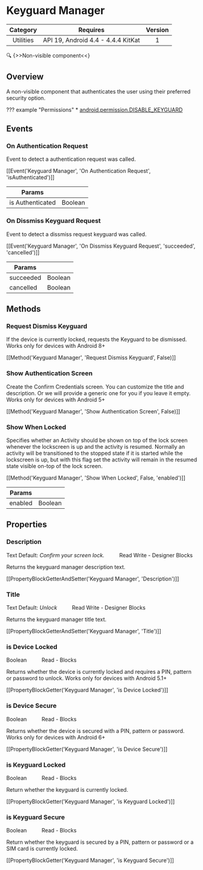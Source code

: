 # Keyguard Manager

| Category | Requires | Version |
|:--------:|:-------:|:--------:|
|Utilities|API 19, Android 4.4 - 4.4.4 KitKat|1|

:mag: {>>Non-visible component<<}

## Overview

A non-visible component that authenticates the user using their preferred security option.

??? example "Permissions"
    * [android.permission.DISABLE_KEYGUARD](https://developer.android.com/reference/android/Manifest.permission.html#DISABLE_KEYGUARD)


## Events

### On Authentication Request

Event to detect a authentication request was called.

[[Event('Keyguard Manager', 'On Authentication Request', 'isAuthenticated')]]

| Params | []() |
|--------|------|
|is Authenticated|<span class="chip chip-boolean">Boolean</span>|


### On Dissmiss Keyguard Request

Event to detect a dissmiss request keyguard was called.

[[Event('Keyguard Manager', 'On Dissmiss Keyguard Request', 'succeeded', 'cancelled')]]

| Params | []() |
|--------|------|
|succeeded|<span class="chip chip-boolean">Boolean</span>|
|cancelled|<span class="chip chip-boolean">Boolean</span>|


## Methods

### Request Dismiss Keyguard

If the device is currently locked, requests the Keyguard to be dismissed. Works only for devices with Android 8+

[[Method('Keyguard Manager', 'Request Dismiss Keyguard', False)]]

### Show Authentication Screen

Create the Confirm Credentials screen. You can customize the title and description. Or we will provide a generic one for you if you leave it empty. Works only for devices with Android 5+

[[Method('Keyguard Manager', 'Show Authentication Screen', False)]]

### Show When Locked

Specifies whether an Activity should be shown on top of the lock screen whenever the lockscreen is up and the activity is resumed. Normally an activity will be transitioned to the stopped state if it is started while the lockscreen is up, but with this flag set the activity will remain in the resumed state visible on-top of the lock screen.

[[Method('Keyguard Manager', 'Show When Locked', False, 'enabled')]]

| Params | []() |
|--------|------|
|enabled|<span class="chip chip-boolean">Boolean</span>|


## Properties

### Description

<span class="chip chip-text">Text</span> <span class="chip chip-text">Default: <i>Confirm your screen lock.</i></span>&nbsp;&nbsp;&nbsp;&nbsp;&nbsp;&nbsp;&nbsp;&nbsp;&nbsp;&nbsp;<span class="chip chip-rw">Read</span> <span class="chip chip-rw">Write</span> - <span class="chip chip-bd">Designer</span> <span class="chip chip-bd">Blocks</span> 

Returns the keyguard manager description text.

[[PropertyBlockGetterAndSetter('Keyguard Manager', 'Description')]]

### Title

<span class="chip chip-text">Text</span> <span class="chip chip-text">Default: <i>Unlock</i></span>&nbsp;&nbsp;&nbsp;&nbsp;&nbsp;&nbsp;&nbsp;&nbsp;&nbsp;&nbsp;<span class="chip chip-rw">Read</span> <span class="chip chip-rw">Write</span> - <span class="chip chip-bd">Designer</span> <span class="chip chip-bd">Blocks</span> 

Returns the keyguard manager title text.

[[PropertyBlockGetterAndSetter('Keyguard Manager', 'Title')]]

### is Device Locked

<span class="chip chip-boolean">Boolean</span>&nbsp;&nbsp;&nbsp;&nbsp;&nbsp;&nbsp;&nbsp;&nbsp;&nbsp;&nbsp;<span class="chip chip-rw">Read</span> - <span class="chip chip-bd">Blocks</span> 

Returns whether the device is currently locked and requires a PIN, pattern or password to unlock. Works only for devices with Android 5.1+

[[PropertyBlockGetter('Keyguard Manager', 'is Device Locked')]]

### is Device Secure

<span class="chip chip-boolean">Boolean</span>&nbsp;&nbsp;&nbsp;&nbsp;&nbsp;&nbsp;&nbsp;&nbsp;&nbsp;&nbsp;<span class="chip chip-rw">Read</span> - <span class="chip chip-bd">Blocks</span> 

Returns whether the device is secured with a PIN, pattern or password. Works only for devices with Android 6+

[[PropertyBlockGetter('Keyguard Manager', 'is Device Secure')]]

### is Keyguard Locked

<span class="chip chip-boolean">Boolean</span>&nbsp;&nbsp;&nbsp;&nbsp;&nbsp;&nbsp;&nbsp;&nbsp;&nbsp;&nbsp;<span class="chip chip-rw">Read</span> - <span class="chip chip-bd">Blocks</span> 

Return whether the keyguard is currently locked.

[[PropertyBlockGetter('Keyguard Manager', 'is Keyguard Locked')]]

### is Keyguard Secure

<span class="chip chip-boolean">Boolean</span>&nbsp;&nbsp;&nbsp;&nbsp;&nbsp;&nbsp;&nbsp;&nbsp;&nbsp;&nbsp;<span class="chip chip-rw">Read</span> - <span class="chip chip-bd">Blocks</span> 

Return whether the keyguard is secured by a PIN, pattern or password or a SIM card is currently locked.

[[PropertyBlockGetter('Keyguard Manager', 'is Keyguard Secure')]]